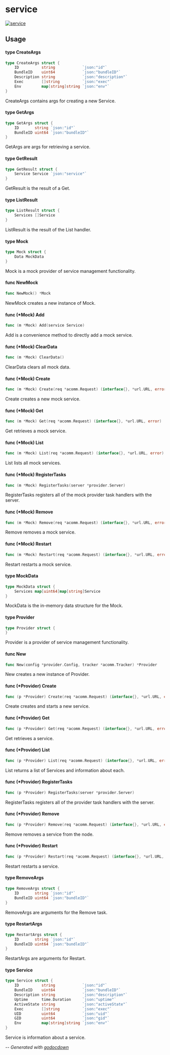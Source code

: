 # service

[![service](https://godoc.org/github.com/cerana/cerana/providers/service?status.svg)](https://godoc.org/github.com/cerana/cerana/providers/service)



## Usage

#### type CreateArgs

```go
type CreateArgs struct {
	ID          string            `json:"id"`
	BundleID    uint64            `json:"bundleID"`
	Description string            `json:"description"`
	Exec        []string          `json:"exec"`
	Env         map[string]string `json:"env"`
}
```

CreateArgs contains args for creating a new Service.

#### type GetArgs

```go
type GetArgs struct {
	ID       string `json:"id"`
	BundleID uint64 `json:"bundleID"`
}
```

GetArgs are args for retrieving a service.

#### type GetResult

```go
type GetResult struct {
	Service Service `json:"service"`
}
```

GetResult is the result of a Get.

#### type ListResult

```go
type ListResult struct {
	Services []Service
}
```

ListResult is the result of the List handler.

#### type Mock

```go
type Mock struct {
	Data MockData
}
```

Mock is a mock provider of service management functionality.

#### func  NewMock

```go
func NewMock() *Mock
```
NewMock creates a new instance of Mock.

#### func (*Mock) Add

```go
func (m *Mock) Add(service Service)
```
Add is a convenience method to directly add a mock service.

#### func (*Mock) ClearData

```go
func (m *Mock) ClearData()
```
ClearData clears all mock data.

#### func (*Mock) Create

```go
func (m *Mock) Create(req *acomm.Request) (interface{}, *url.URL, error)
```
Create creates a new mock service.

#### func (*Mock) Get

```go
func (m *Mock) Get(req *acomm.Request) (interface{}, *url.URL, error)
```
Get retrieves a mock service.

#### func (*Mock) List

```go
func (m *Mock) List(req *acomm.Request) (interface{}, *url.URL, error)
```
List lists all mock services.

#### func (*Mock) RegisterTasks

```go
func (m *Mock) RegisterTasks(server *provider.Server)
```
RegisterTasks registers all of the mock provider task handlers with the server.

#### func (*Mock) Remove

```go
func (m *Mock) Remove(req *acomm.Request) (interface{}, *url.URL, error)
```
Remove removes a mock service.

#### func (*Mock) Restart

```go
func (m *Mock) Restart(req *acomm.Request) (interface{}, *url.URL, error)
```
Restart restarts a mock service.

#### type MockData

```go
type MockData struct {
	Services map[uint64]map[string]Service
}
```

MockData is the in-memory data structure for the Mock.

#### type Provider

```go
type Provider struct {
}
```

Provider is a provider of service management functionality.

#### func  New

```go
func New(config *provider.Config, tracker *acomm.Tracker) *Provider
```
New creates a new instance of Provider.

#### func (*Provider) Create

```go
func (p *Provider) Create(req *acomm.Request) (interface{}, *url.URL, error)
```
Create creates and starts a new service.

#### func (*Provider) Get

```go
func (p *Provider) Get(req *acomm.Request) (interface{}, *url.URL, error)
```
Get retrieves a service.

#### func (*Provider) List

```go
func (p *Provider) List(req *acomm.Request) (interface{}, *url.URL, error)
```
List returns a list of Services and information about each.

#### func (*Provider) RegisterTasks

```go
func (p *Provider) RegisterTasks(server *provider.Server)
```
RegisterTasks registers all of the provider task handlers with the server.

#### func (*Provider) Remove

```go
func (p *Provider) Remove(req *acomm.Request) (interface{}, *url.URL, error)
```
Remove removes a service from the node.

#### func (*Provider) Restart

```go
func (p *Provider) Restart(req *acomm.Request) (interface{}, *url.URL, error)
```
Restart restarts a service.

#### type RemoveArgs

```go
type RemoveArgs struct {
	ID       string `json:"id"`
	BundleID uint64 `json:"bundleID"`
}
```

RemoveArgs are arguments for the Remove task.

#### type RestartArgs

```go
type RestartArgs struct {
	ID       string `json:"id"`
	BundleID uint64 `json:"bundleID"`
}
```

RestartArgs are arguments for Restart.

#### type Service

```go
type Service struct {
	ID          string            `json:"id"`
	BundleID    uint64            `json:"bundleID"`
	Description string            `json:"description"`
	Uptime      time.Duration     `json:"uptime"`
	ActiveState string            `json:"activeState"`
	Exec        []string          `json:"exec"`
	UID         uint64            `json:"uid"`
	GID         uint64            `json:"gid"`
	Env         map[string]string `json:"env"`
}
```

Service is information about a service.

--
*Generated with [godocdown](https://github.com/robertkrimen/godocdown)*
